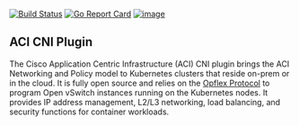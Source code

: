 [![Build Status](https://travis-ci.org/noironetworks/aci-containers.svg?branch=master)](https://travis-ci.org/noironetworks/aci-containers)
[![Go Report Card](https://goreportcard.com/badge/github.com/noironetworks/aci-containers)](https://goreportcard.com/report/github.com/noironetworks/aci-containers)
[![image](https://coveralls.io/repos/github/noironetworks/aci-containers/badge.svg?branch=master)](https://coveralls.io/github/noironetworks/aci-containers?branch=master)

## ACI CNI Plugin

The Cisco Application Centric Infrastructure (ACI) CNI plugin brings the
ACI Networking and Policy model to Kubernetes clusters that reside
on-prem or in the cloud. It is fully open source and relies on the
[Opflex Protocol](https://github.com/noironetworks/opflex) to program
Open vSwitch instances running on the Kubernetes nodes. It provides IP
address management, L2/L3 networking, load balancing, and security
functions for container workloads.
